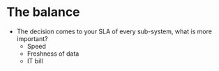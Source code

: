 # The balance
* The decision comes to your SLA of every sub-system, what is more important?
    - Speed
    - Freshness of data
    - IT bill
